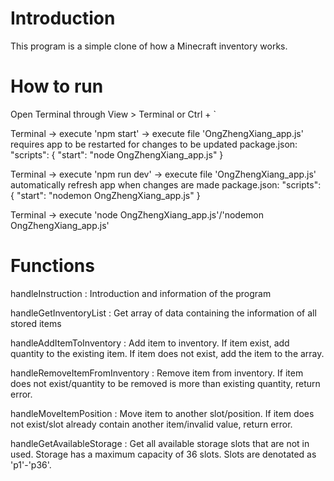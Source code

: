 Introduction
=============
This program is a simple clone of how a Minecraft inventory works.


How to run
=============
Open Terminal through View > Terminal or Ctrl + `

Terminal -> execute 'npm start' -> execute file 'OngZhengXiang_app.js' requires app to be restarted for changes to be updated
    package.json: "scripts": { "start": "node OngZhengXiang_app.js" }

Terminal -> execute 'npm run dev' -> execute file 'OngZhengXiang_app.js' automatically refresh app when changes are made
    package.json: "scripts": { "start": "nodemon OngZhengXiang_app.js" }

Terminal -> execute 'node OngZhengXiang_app.js'/'nodemon OngZhengXiang_app.js'

Functions
=============
  handleInstruction             : Introduction and information of the program

  handleGetInventoryList        : Get array of data containing the information of all stored items

  handleAddItemToInventory      : Add item to inventory. If item exist, add quantity to the existing item. If item does not exist, add the item to the array.
  
  handleRemoveItemFromInventory : Remove item from inventory. If item does not exist/quantity to be removed is more than existing quantity, return error.

  handleMoveItemPosition        : Move item to another slot/position. If item does not exist/slot already contain another item/invalid value, return error.

  handleGetAvailableStorage     : Get all available storage slots that are not in used. Storage has a maximum capacity of 36 slots. Slots are denotated as 'p1'-'p36'.